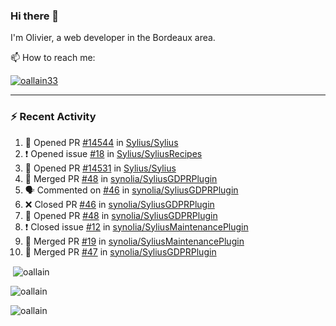 ### Hi there 👋

I'm Olivier, a web developer in the Bordeaux area.

📫 How to reach me:

<p> <a href="https://twitter.com/oallain33" target="blank"><img src="https://img.shields.io/twitter/follow/oallain33?logo=twitter&style=for-the-badge" alt="oallain33" /></a> </p>

---

### :zap: Recent Activity

<!--START_SECTION:activity-->
1. 💪 Opened PR [#14544](https://github.com/Sylius/Sylius/pull/14544) in [Sylius/Sylius](https://github.com/Sylius/Sylius)
2. ❗️ Opened issue [#18](https://github.com/Sylius/SyliusRecipes/issues/18) in [Sylius/SyliusRecipes](https://github.com/Sylius/SyliusRecipes)
3. 💪 Opened PR [#14531](https://github.com/Sylius/Sylius/pull/14531) in [Sylius/Sylius](https://github.com/Sylius/Sylius)
4. 🎉 Merged PR [#48](https://github.com/synolia/SyliusGDPRPlugin/pull/48) in [synolia/SyliusGDPRPlugin](https://github.com/synolia/SyliusGDPRPlugin)
5. 🗣 Commented on [#46](https://github.com/synolia/SyliusGDPRPlugin/issues/46) in [synolia/SyliusGDPRPlugin](https://github.com/synolia/SyliusGDPRPlugin)
6. ❌ Closed PR [#46](https://github.com/synolia/SyliusGDPRPlugin/pull/46) in [synolia/SyliusGDPRPlugin](https://github.com/synolia/SyliusGDPRPlugin)
7. 💪 Opened PR [#48](https://github.com/synolia/SyliusGDPRPlugin/pull/48) in [synolia/SyliusGDPRPlugin](https://github.com/synolia/SyliusGDPRPlugin)
8. ❗️ Closed issue [#12](https://github.com/synolia/SyliusMaintenancePlugin/issues/12) in [synolia/SyliusMaintenancePlugin](https://github.com/synolia/SyliusMaintenancePlugin)
9. 🎉 Merged PR [#19](https://github.com/synolia/SyliusMaintenancePlugin/pull/19) in [synolia/SyliusMaintenancePlugin](https://github.com/synolia/SyliusMaintenancePlugin)
10. 🎉 Merged PR [#47](https://github.com/synolia/SyliusGDPRPlugin/pull/47) in [synolia/SyliusGDPRPlugin](https://github.com/synolia/SyliusGDPRPlugin)
<!--END_SECTION:activity-->

<p>&nbsp;<img align="center" src="https://github-readme-stats.vercel.app/api?username=oallain&show_icons=true&locale=en" alt="oallain" /></p>

<p><img align="center" src="https://github-readme-streak-stats.herokuapp.com/?user=oallain&" alt="oallain" /></p>

<p><img src="https://github-readme-stats.vercel.app/api/top-langs?username=oallain&show_icons=true&locale=en&layout=compact" alt="oallain" /></p>
